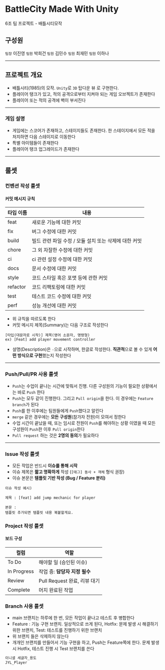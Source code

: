 # BattleCity Made With Unity
6조 팀 프로젝트 - 배틀시티모작

## 구성원
`팀장` 이진영
`팀원` 박희건
`팀원` 김민수
`팀원` 최재민
`팀원` 이하나

---
## 프로젝트 개요
- 배틀시티(1985)의 모작. `Unity`로 `3D` 탑다운 뷰 로 구현한다.
- 플레이어 탱크가 있고, 적의 공격으로부터 지켜야 되는 게임 오브젝트가 존재한다
- 플레이어 또는 적의 공격에 벽이 부서진다

---
### 게임 설명
- 게임에는 스코어가 존재하고, 스테이지들도 존재한다. 한 스테이지에서 모든 적을 처치하면 다음 스테이지로 이동한다
- 특별 아이템들이 존재한다
- 플레이어 탱크 업그레이드가 존재한다

---

## 룰셋

### 컨벤션 작성 룰셋
#### 커밋 메시지 규칙

| 타입 이름    | 내용                               |
| -------- | -------------------------------- |
| feat     | 새로운 기능에 대한 커밋                    |
| fix      | 버그 수정에 대한 커밋                     |
| build    | 빌드 관련 파일 수정 / 모듈 설치 또는 삭제에 대한 커밋 |
| chore    | 그 외 자잘한 수정에 대한 커밋                |
| ci       | ci 관련 설정 수정에 대한 커밋               |
| docs     | 문서 수정에 대한 커밋                     |
| style    | 코드 스타일 혹은 포맷 등에 관한 커밋            |
| refactor | 코드 리팩토링에 대한 커밋                   |
| test     | 테스트 코드 수정에 대한 커밋                 |
| perf     | 성능 개선에 대한 커밋                     |
- 위 규칙을 따르도록 한다
- 커밋 메시지 제목(Summary)는 다음 구조로 작성한다
 ```
 [타입(대문자로 시작)] 제목(영어 소문자, 명령형)
 ex) [Feat] add player movement controller
 ```
- 설명(Description)은 `-`으로 시작하며, 한글로 작성한다. **직관적**으로 볼 수 있게 **어떤 방식으로 구현**했는지 작성한다

---
### Push/Pull/PR 사용 룰셋
- `Push`는 수업이 끝나는 시간에 맞춰서 진행. 다른 구성원의 기능이 필요한 상황에서는 바로 `Push` 한다
- `Push`는 모두 같이 진행한다. 그리고 `Pull origin`을 한다. 이 경우에는 `Feature branch`가 된다 
- `Push`를 한 이후에는 팀원들에게 `Push`했다고 알린다
- `merge` 같은 경우에는 **모든 구성원**(참가자 전원)이 모여서 정한다
- 수업 시간이 끝났을 때, 또는 임시로 전원이 `Push`를 해야하는 상황 이였을 때 모든 구성원이 `Push`한 이후 `Pull origin`한다
- `Pull request` 하는 것은 **2명의 동의**가 필요하다 
 
---
### Issue 작성 룰셋
- 모든 작업은 반드시 **이슈를 통해 시작**
- 이슈 제목은 **짧고 명확하게** 작성 (`[태그] 동사 + 객체` 형식 권장)
- 이슈 본문은 **템플릿 기반 작성 (Bug / Feature 분리)**
```
이슈 작성 예시)

제목 : [feat] add jump mechanic for player

본문 : 
템플릿 추가되면 템플릿 내용 복붙할게요.

```
### Project 작성 룰셋
#### 보드 구성
| 컬럼          | 역할                     |
| ----------- | ---------------------- |
| To Do       | 해야할 일 (승인된 이슈)         |
| In Progress | 작업 중: **담당자 지정 필수**    |
| Review      | Pull Request 완료, 리뷰 대기 |
| Complete    | 머지 완료된 작업              |
 
### Branch 사용 룰셋
- main 브랜치는 하루에 한 번, 모든 작업이 끝나고 테스트 후 병합한다
- Feature : 기능 구현 브랜치. 일상적으로 쓰게 된다, Hotfix: 문제 발생 시 해결하기 위한 브랜치, Test: 테스트를 진행하기 위한 브랜치
- 위 브랜치 들은 삭제하지 않는다
- 개개인 브랜치를 만들어서 기능 구현을 하고, Push는 Feature쪽에 한다. 문제 발생 시 Hotfix, 테스트 진행 시 Test 브랜치를 쓴다 
```cs
이니셜 세글자_용도 
JYL_Player
```